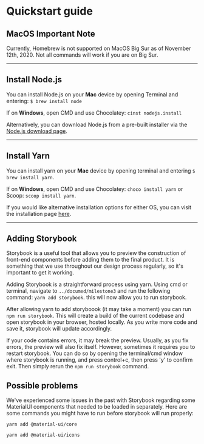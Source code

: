 # Quickstart guide

## MacOS Important Note

Currently, Homebrew is not supported on MacOS Big Sur as of November 12th, 2020. Not all commands will work if you are on Big Sur.

---

## Install Node.js

You can install Node.js on your **Mac** device by opening Terminal and entering: `$ brew install node`

If on **Windows**, open CMD and use Chocolatey: `cinst nodejs.install`

Alternatively, you can download Node.js from a pre-built installer via the [Node.js download page](https://nodejs.org/en/download/).

---

## Install Yarn

You can install yarn on your **Mac** device by opening terminal and entering `$ brew install yarn`. 

If on **Windows**, open CMD and use Chocolatey: `choco install yarn` or Scoop: `scoop install yarn`.

If you would like alternative installation options for either OS, you can visit the installation page [here](https://classic.yarnpkg.com/en/docs/install/#windows-stable).

---
## Adding Storybook

Storybook is a useful tool that allows you to preview the construction of front-end components before adding them to the final product. It is something that we use throughout our design process regularly, so it's important to get it working.

Adding Storybook is a straightforward process using yarn. Using cmd or terminal, navigate to `../documed/milestone3` and run the following command: `yarn add storybook`. this will now allow you to run storybook.

After allowing yarn to add storyboook (it may take a moment) you can run `npm run storybook`. This will create a build of the current codebase and open storybook in your browser, hosted locally. As you write more code and save it, storybook will update accordingly.

If your code contains errors, it may break the preview. Usually, as you fix errors, the preview will also fix itself. However, sometimes it requires you to restart storybook. You can do so by opening the terminal/cmd window where storybook is running, and press control+c, then press 'y' to confirm exit. Then simply rerun the `npm run storybook` command.

## Possible problems

We've experienced some issues in the past with Storybook regarding some MaterialUI components that needed to be loaded in separately. Here are some commands you might have to run before storybook will run properly:

`yarn add @material-ui/core`

`yarn add @material-ui/icons`


